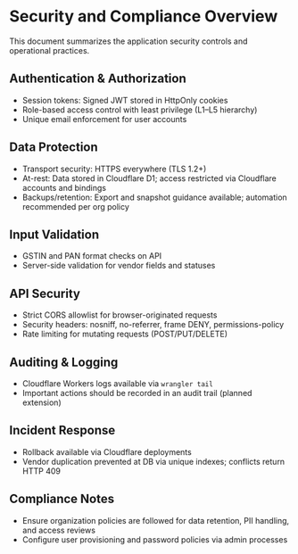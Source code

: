 # Security and Compliance Overview

This document summarizes the application security controls and operational practices.

## Authentication & Authorization
- Session tokens: Signed JWT stored in HttpOnly cookies
- Role-based access control with least privilege (L1–L5 hierarchy)
- Unique email enforcement for user accounts

## Data Protection
- Transport security: HTTPS everywhere (TLS 1.2+)
- At-rest: Data stored in Cloudflare D1; access restricted via Cloudflare accounts and bindings
- Backups/retention: Export and snapshot guidance available; automation recommended per org policy

## Input Validation
- GSTIN and PAN format checks on API
- Server-side validation for vendor fields and statuses

## API Security
- Strict CORS allowlist for browser-originated requests
- Security headers: nosniff, no-referrer, frame DENY, permissions-policy
- Rate limiting for mutating requests (POST/PUT/DELETE)

## Auditing & Logging
- Cloudflare Workers logs available via `wrangler tail`
- Important actions should be recorded in an audit trail (planned extension)

## Incident Response
- Rollback available via Cloudflare deployments
- Vendor duplication prevented at DB via unique indexes; conflicts return HTTP 409

## Compliance Notes
- Ensure organization policies are followed for data retention, PII handling, and access reviews
- Configure user provisioning and password policies via admin processes

